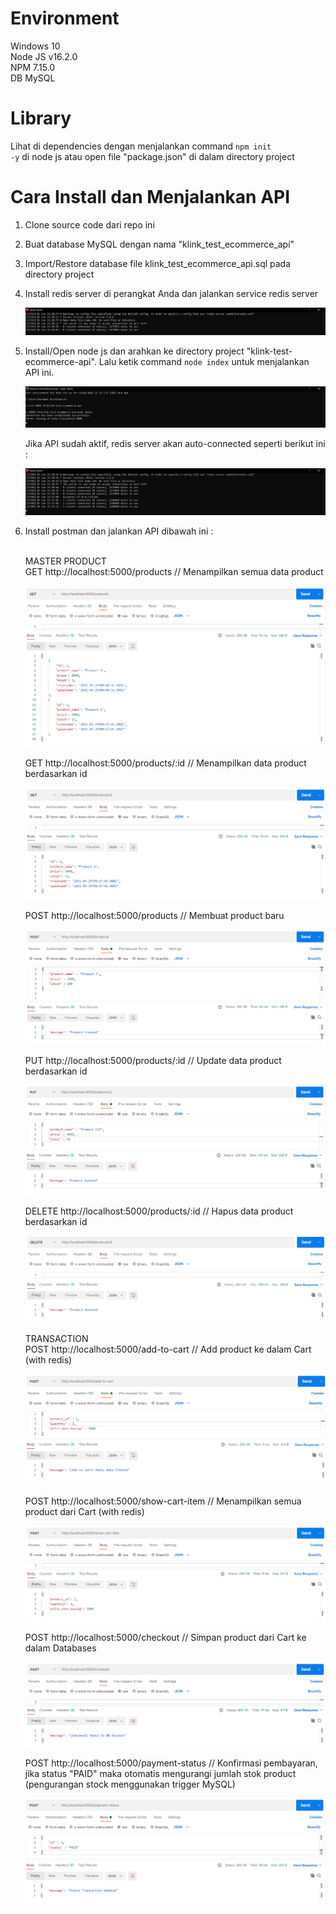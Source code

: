 # Environment
Windows 10 <br>
Node JS v16.2.0 <br>
NPM 7.15.0 <br>
DB MySQL <br>

# Library
Lihat di dependencies dengan menjalankan command <code>npm init -y</code> di node js atau open file "package.json" di dalam directory project

# Cara Install dan Menjalankan API
1. Clone source code dari repo ini  <br>
2. Buat database MySQL dengan nama "klink_test_ecommerce_api"
3. Import/Restore database file klink_test_ecommerce_api.sql pada directory project <br>
4. Install redis server di perangkat Anda dan jalankan service redis server <br>

   <img src="https://github.com/rachmat-fullstack/klink-test-ecommerce-api/blob/main/screenshoot/redis%20server%20on.png">
    
5. Install/Open node js dan arahkan ke directory project "klink-test-ecommerce-api". Lalu ketik command <code>node index</code> untuk menjalankan API ini. <br>

   <img src="https://github.com/rachmat-fullstack/klink-test-ecommerce-api/blob/main/screenshoot/run%20code.png">
    
    Jika API sudah aktif, redis server akan auto-connected seperti berikut ini :

    <img src="https://github.com/rachmat-fullstack/klink-test-ecommerce-api/blob/main/screenshoot/redis%20server%20auto%20connected%20after%20api%20run.png">
    
7. Install postman dan jalankan API dibawah ini : <br> <br>

    MASTER PRODUCT <br>
    GET		http://localhost:5000/products			// Menampilkan semua data product <br>
    
    <img src="https://github.com/rachmat-fullstack/klink-test-ecommerce-api/blob/main/screenshoot/show%20all%20product.png">
    
    GET		http://localhost:5000/products/:id		// Menampilkan data product berdasarkan id <br>
    
    <img src="https://github.com/rachmat-fullstack/klink-test-ecommerce-api/blob/main/screenshoot/show%20product%20by%20id.png">
    
    POST	http://localhost:5000/products			// Membuat product baru <br>
    
    <img src="https://github.com/rachmat-fullstack/klink-test-ecommerce-api/blob/main/screenshoot/add%20new%20product.png">
    
    PUT		http://localhost:5000/products/:id		// Update data product berdasarkan id <br>
    
    <img src="https://github.com/rachmat-fullstack/klink-test-ecommerce-api/blob/main/screenshoot/update%20product%20by%20id.png">
    
    DELETE	http://localhost:5000/products/:id		// Hapus data product berdasarkan id <br>
    
    <img src="https://github.com/rachmat-fullstack/klink-test-ecommerce-api/blob/main/screenshoot/delete%20product%20by%20id.png">
    

    TRANSACTION <br>
    POST	http://localhost:5000/add-to-cart		// Add product ke dalam Cart	(with redis) <br>
    
    <img src="https://github.com/rachmat-fullstack/klink-test-ecommerce-api/blob/main/screenshoot/add%20to%20cart.png">
    
    POST	http://localhost:5000/show-cart-item	// Menampilkan semua product dari Cart	(with redis) <br>
    
    <img src="https://github.com/rachmat-fullstack/klink-test-ecommerce-api/blob/main/screenshoot/show%20cart%20item.png">
    
    POST	http://localhost:5000/checkout			// Simpan product dari Cart ke dalam Databases <br>
    
    <img src="https://github.com/rachmat-fullstack/klink-test-ecommerce-api/blob/main/screenshoot/checkout.png">
    
    POST	http://localhost:5000/payment-status	// Konfirmasi pembayaran, jika status "PAID" maka otomatis mengurangi jumlah stok product (pengurangan stock menggunakan trigger MySQL) <br>
    
    <img src="https://github.com/rachmat-fullstack/klink-test-ecommerce-api/blob/main/screenshoot/update%20payment%20status.png">
    


